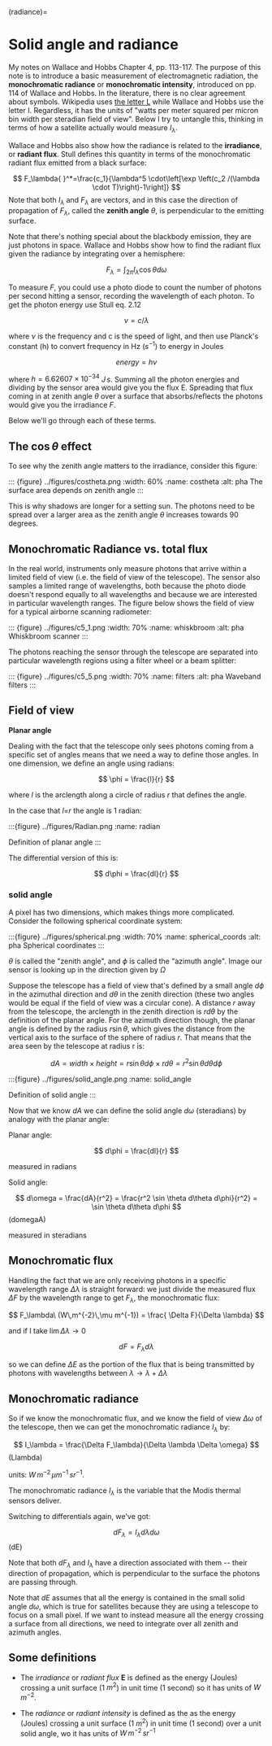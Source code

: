 (radiance)=

# Solid angle and radiance

My notes on Wallace and Hobbs Chapter 4, pp. 113-117.  The purpose of this note is to introduce a basic measurement of electromagnetic radiation, the **monochromatic radiance** or **monochromatic intensity**, introduced on pp. 114 of Wallace and Hobbs.   In the literature, there is no clear agreement about symbols.  Wikipedia uses [the letter L](https://en.wikipedia.org/wiki/Radiance) while Wallace and Hobbs use the letter I.   Regardless, it has the units of "watts per meter squared per micron bin width per steradian field of view".  Below I try to untangle this, thinking in terms of how a satellite actually would measure $I_\lambda$.

Wallace and Hobbs also show how the radiance is related to the **irradiance**, or **radiant flux**.   Stull defines this quantity in terms of the monochromatic radiant flux emitted from a black surface:

$$
F_\lambda{ }^*=\frac{c_1}{\lambda^5 \cdot\left[\exp \left(c_2 /(\lambda \cdot T)\right)-1\right]}
$$
Note that both $I_\lambda$ and $F_\lambda$ are vectors, and in this case the direction of propagation of $F_\lambda$, called the **zenith angle** $\theta$, is perpendicular to the emitting surface.

Note that there's nothing special about the blackbody emission, they are just photons in space.   Wallace and Hobbs show how to find the radiant flux given the radiance by integrating over a hemisphere:

$$
F_\lambda=\int_{2 \pi} I_\lambda \cos \theta d \omega
$$

To measure $F$, you could use a photo diode to count the number of
photons per second hitting a sensor, recording the wavelength of each
photon. To get the photon energy use Stull eq. 2.12

$$
\nu = c/\lambda
$$

where $\nu$ is the frequency and c is the speed of light, and then use
Planck's constant (h) to convert frequency in Hz ($s^{-1}$) to
energy in Joules

$$
energy = h \nu
$$

where $h=6.62607 \times 10^{-34}$ $J\,s$. Summing all
the photon energies and dividing by the sensor area would give you the
flux E.  Spreading that flux coming in at zenith angle $\theta$ over a surface that absorbs/reflects the photons would give you the irradiance  $F$.

Below we'll go through each of these terms.

## The $\cos \theta$ effect

To see why the zenith angle matters to the irradiance, consider this figure:

::: {figure} ../figures/costheta.png
:width: 60%
:name: costheta
:alt: pha
The surface area depends on zenith angle
:::

This is why shadows are longer for a setting sun.  The photons need to be spread over a larger area as the zenith angle $\theta$ increases towards 90 degrees.

## Monochromatic Radiance vs. total flux


In the real world, instruments only measure photons that arrive within a limited
field of view (i.e. the field of view of the telescope). The sensor also samples a limited
range of wavelengths, both because the photo diode doesn't respond
equally to all wavelengths and because we are interested in particular
wavelength ranges.  The figure below shows the field of view for a typical
airborne scanning radiometer:

::: {figure} ../figures/c5_1.png
:width: 70%
:name: whiskbroom
:alt: pha
Whiskbroom scanner
:::


The photons reaching the sensor through the telescope are separated into
particular wavelength regions using a filter wheel or a beam splitter:


::: {figure} ../figures/c5_5.png
:width: 70%
:name: filters
:alt: pha
Waveband filters
:::

## Field of view

**Planar angle**

Dealing with the fact that the telescope only sees photons coming from a
specific set of angles means that we need a way to define those angles.
In one dimension, we define an angle using radians:

$$
\phi = \frac{l}{r}
$$

where $l$ is the arclength along a circle of radius $r$ that
defines the angle.

In the case that $l$=$r$ the angle is 1 radian:

:::{figure} ../figures/Radian.png
:name: radian

Definition of planar angle
:::

The differential version of this is:

$$
d\phi = \frac{dl}{r}
$$

### solid angle

A pixel has two dimensions, which makes things more complicated.
Consider the following spherical coordinate system:

:::{figure} ../figures/spherical.png
:width: 70%
:name: spherical_coords
:alt: pha
Spherical coordinates
:::

$\theta$ is called the "zenith angle", and $\phi$ is called
the "azimuth angle". Image our sensor is looking up in the direction
given by $\Omega$

Suppose the telescope has a field of view that's defined by a small
angle $d\phi$ in the azimuthal direction and $d\theta$ in
the zenith direction (these two angles would be equal if the field of
view was a circular cone). A distance $r$ away from the telescope,
the arclength in the zenith direction is $r d\theta$ by the
definition of the planar angle. For the azimuth direction though, the
planar angle is defined by the radius $r \sin \theta$, which gives
the distance from the vertical axis to the surface of the sphere of
radius $r$. That means that the area seen by the telescope at
radius r is:

$$
dA = width \times height = r \sin \theta d\phi \times r d\theta = r^2  \sin \theta d\theta d \phi
$$

:::{figure} ../figures/solid_angle.png
:name: solid_angle

Definition of solid angle
:::

Now that we know $dA$ we can define the solid angle
$d\omega$ (steradians) by analogy with the planar angle:

Planar angle:

$$
d\phi = \frac{dl}{r}
$$

measured in radians

Solid angle:

$$
d\omega = \frac{dA}{r^2} = \frac{r^2 \sin \theta d\theta  d\phi}{r^2} = \sin \theta d\theta  d\phi
$$ (domegaA)

measured in steradians


## Monochromatic flux

Handling the fact that we are only receiving photons in a specific
wavelength range $\Delta \lambda$ is straight forward: we just
divide the measured flux $\Delta F$ by the wavelength range to get
$F_\lambda$, the monochromatic flux:

$$
F_\lambda\ (W\,m^{-2}\,\mu m^{-1}) = \frac{ \Delta F}{\Delta \lambda}
$$

and if I take $\lim{\Delta \lambda \to 0}$

$$
dF = F_\lambda d \lambda
$$

so we can define $\Delta E$ as the portion of the flux that
is being transmitted by photons with wavelengths between
$\lambda \to \lambda + \Delta \lambda$


## Monochromatic radiance

So if we know the monochromatic flux, and we know the
field of view $\Delta \omega$ of the telescope, then we can get
the monochromatic radiance $I_\lambda$ by:

$$
I_\lambda = \frac{\Delta F_\lambda}{\Delta \lambda \Delta \omega}
$$ (Llambda)

units: $W\,m^{-2}\,\mu m^{-1}\,sr^{-1}$.

The monochromatic radiance $I_\lambda$ is the variable that the
Modis thermal sensors deliver.

Switching to differentials again, we've got:

$$
dF_\lambda = I_\lambda d\lambda d\omega
$$ (dE)

Note that both $dF_\lambda$ and $I_\lambda$ have a direction
associated with them -- their direction of propagation, which is
perpendicular to the surface the photons are passing through.

Note that $dE$ assumes that all the energy is contained in the small solid
angle $d \omega$, which is true for satellites because they are using
a telescope to focus on a small pixel.  If we want to instead measure all the energy
crossing a surface from all directions, we need to integrate over all zenith and azimuth angles.

## Some definitions

* The *irradiance* or *radiant flux* **E** is defined as the energy
(Joules) crossing a unit surface (1 $m^2$) in unit time (1 second)
so it has units of $W\,m^{-2}$.

* The *radiance* or *radiant intensity* is defined as the as the energy
(Joules) crossing a unit surface (1 $m^2$) in unit time (1 second) over
a unit solid angle, wo it has units of $W\,m^{-2}\,sr^{-1}$
